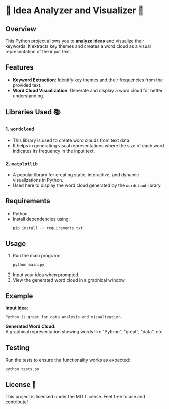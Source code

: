 
# 🧠 Idea Analyzer and Visualizer 🎨

## Overview
This Python project allows you to **analyze ideas** and visualize their keywords. It extracts key themes and creates a word cloud as a visual representation of the input text.

## Features
- **Keyword Extraction**: Identify key themes and their frequencies from the provided text.
- **Word Cloud Visualization**: Generate and display a word cloud for better understanding.

## Libraries Used 📚
### 1. `wordcloud`
- This library is used to create word clouds from text data.
- It helps in generating visual representations where the size of each word indicates its frequency in the input text.

### 2. `matplotlib`
- A popular library for creating static, interactive, and dynamic visualizations in Python.
- Used here to display the word cloud generated by the `wordcloud` library.

## Requirements
- Python 
- Install dependencies using:
  ```bash
  pip install -r requirements.txt
  ```

## Usage
1. Run the main program:
   ```bash
   python main.py
   ```
2. Input your idea when prompted.
3. View the generated word cloud in a graphical window.

## Example
**Input Idea**:  
```
Python is great for data analysis and visualization.
```
**Generated Word Cloud**:  
A graphical representation showing words like "Python", "great", "data", etc.

## Testing
Run the tests to ensure the functionality works as expected:
```bash
python tests.py
```

## License 📜
This project is licensed under the MIT License. Feel free to use and contribute!

